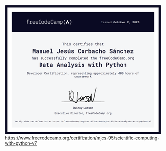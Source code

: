 ![Certificate](Data_Analysis_with_Python.PNG)
https://www.freecodecamp.org/certification/mjcs-95/scientific-computing-with-python-v7
